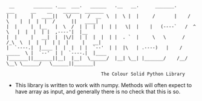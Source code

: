
     __       _______ .___  ___.   ______   .__   __.      _______.     ___      __    __    ______  _______
    |  |     |   ____||   \/   |  /  __  \  |  \ |  |     /       |    /   \    |  |  |  |  /      ||   ____|
    |  |     |  |__   |  \  /  | |  |  |  | |   \|  |    |   (----`   /  ^  \   |  |  |  | |  ,----'|  |__
    |  |     |   __|  |  |\/|  | |  |  |  | |  . `  |     \   \      /  /_\  \  |  |  |  | |  |     |   __|
    |  `----.|  |____ |  |  |  | |  `--'  | |  |\   | .----)   |    /  _____  \ |  `--'  | |  `----.|  |____
    |_______||_______||__|  |__|  \______/  |__| \__| |_______/    /__/     \__\ \______/   \______||_______|

                                       The Colour Solid Python Library





* This library is written to work with numpy. Methods will often expect to have array as input, and generally there is
no check that this is so.